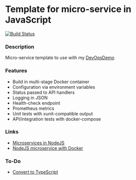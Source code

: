 # Template for micro-service in JavaScript #
[![Build Status](https://dev.azure.com/butzist/DevOpsDemo/_apis/build/status/DevOpsDemoTF.DevOpsDemo-template-JavaScript?branchName=master)](https://dev.azure.com/butzist/DevOpsDemo/_build/latest?definitionId=7&branchName=master)

### Description ###
Micro-service template to use with my [DevOpsDemo](https://github.com/DevOpsDemoTF/DevOpsDemo)

### Features ###
* Build in multi-stage Docker container
* Configuration via environment variables
* Status passed to API handlers
* Logging in JSON
* Health-check endpoint
* Prometheus metrics
* Unit tests with xunit-compatible output
* API/integration tests with docker-compose

### Links ###
* [Microservices in NodeJS](https://nodesource.com/blog/microservices-in-nodejs)
* [NodeJS microservice with Docker](https://medium.com/@cramirez92/build-a-nodejs-cinema-microservice-and-deploying-it-with-docker-part-1-7e28e25bfa8b)

### To-Do ###
* [Convert to TypeScript](https://medium.com/javascript-in-plain-english/typescript-with-node-and-express-js-why-when-and-how-eb6bc73edd5d)